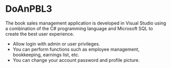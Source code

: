 # DoAnPBL3
The book sales management application is developed in Visual Studio using a combination of the C# programming language and Microsoft SQL to create the best user experience.

- Allow login with admin or user privileges.
- You can perform functions such as employee management, bookkeeping, earnings list, etc.
- You can change your account password and profile picture.
